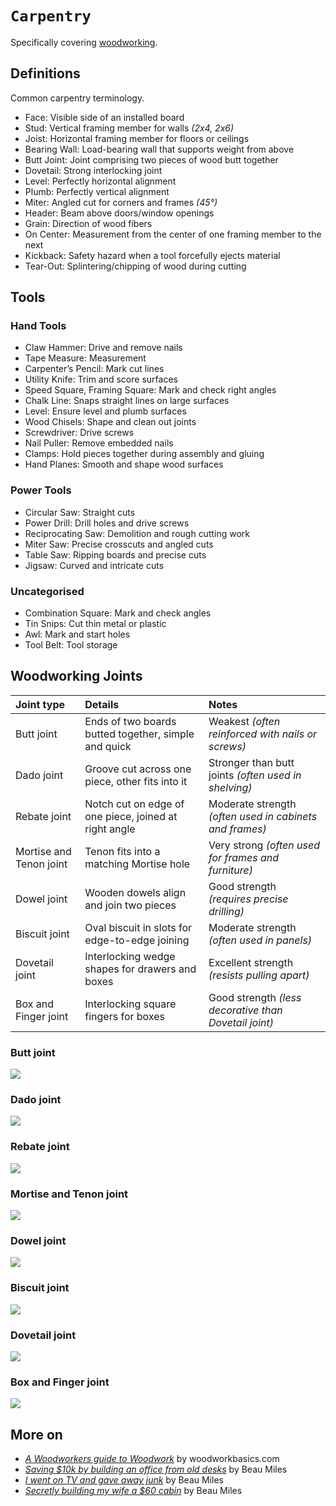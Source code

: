 # `Carpentry`

Specifically covering [woodworking](https://en.wikipedia.org/wiki/Woodworking).

## Definitions

Common carpentry terminology.

* Face: Visible side of an installed board 
* Stud: Vertical framing member for walls *(2x4, 2x6)*
* Joist: Horizontal framing member for floors or ceilings
* Bearing Wall: Load-bearing wall that supports weight from above 
* Butt Joint: Joint comprising two pieces of wood butt together
* Dovetail: Strong interlocking joint 
* Level: Perfectly horizontal alignment
* Plumb: Perfectly vertical alignment
* Miter: Angled cut for corners and frames *(45°)*
* Header: Beam above doors/window openings
* Grain: Direction of wood fibers
* On Center: Measurement from the center of one framing member to the next
* Kickback: Safety hazard when a tool forcefully ejects material
* Tear-Out: Splintering/chipping of wood during cutting

## Tools

### Hand Tools

* Claw Hammer: Drive and remove nails
* Tape Measure: Measurement 
* Carpenter’s Pencil: Mark cut lines 
* Utility Knife: Trim and score surfaces 
* Speed Square, Framing Square: Mark and check right angles
* Chalk Line: Snaps straight lines on large surfaces
* Level: Ensure level and plumb surfaces 
* Wood Chisels: Shape and clean out joints
* Screwdriver: Drive screws
* Nail Puller: Remove embedded nails
* Clamps: Hold pieces together during assembly and gluing
* Hand Planes: Smooth and shape wood surfaces

### Power Tools

* Circular Saw: Straight cuts 
* Power Drill: Drill holes and drive screws
* Reciprocating Saw: Demolition and rough cutting work
* Miter Saw: Precise crosscuts and angled cuts
* Table Saw: Ripping boards and precise cuts
* Jigsaw: Curved and intricate cuts

### Uncategorised

* Combination Square: Mark and check angles
* Tin Snips: Cut thin metal or plastic
* Awl: Mark and start holes
* Tool Belt: Tool storage

## Woodworking Joints

| Joint type | Details | Notes |
| :--- | :--- | :--- |
| Butt joint | Ends of two boards butted together, simple and quick | Weakest *(often reinforced with nails or screws)* |
| Dado joint | Groove cut across one piece, other fits into it | Stronger than butt joints *(often used in shelving)* |
| Rebate joint | Notch cut on edge of one piece, joined at right angle | Moderate strength *(often used in cabinets and frames)* |
| Mortise and Tenon joint | Tenon fits into a matching Mortise hole | Very strong *(often used for frames and furniture)* |
| Dowel joint | Wooden dowels align and join two pieces | Good strength *(requires precise drilling)* |
| Biscuit joint | Oval biscuit in slots for edge-to-edge joining | Moderate strength *(often used in panels)* |
| Dovetail joint | Interlocking wedge shapes for drawers and boxes | Excellent strength *(resists pulling apart)* |
| Box and Finger joint | Interlocking square fingers for boxes | Good strength *(less decorative than Dovetail joint)* |

### Butt joint

![](https://mtcopeland.com/wp-content/uploads/2022/01/unnamed-min.png)

### Dado joint

![](https://images.squarespace-cdn.com/content/v1/5f1383605e8fb4756df3a2be/1596414521156-VBQ8ZD62RZDE5M5XFXES/Joinatree_Illustration_Marcus_Lee-44.jpg)

### Rebate joint

![](https://www.familyhandyman.com/wp-content/uploads/2022/10/GettyImages-844389912-rabbet-joint-FHM.jpg)

### Mortise and Tenon joint

![](https://images.squarespace-cdn.com/content/v1/54ac9e94e4b0c9d38e248bf6/1505702234333-JNHD2RS10SV64TMS8W10/mortise-tenon-joint)

### Dowel joint

![](https://upload.wikimedia.org/wikipedia/commons/9/98/Dowel_joint.png)

### Biscuit joint

![](https://cdn.shopify.com/s/files/1/0616/1711/1178/files/BiscuitJoining21e.jpg?v=1738768950)

### Dovetail joint

![](https://technologystudent.com/joints_flsh/mortjoin27.png)

### Box and Finger joint

![](https://technologystudent.com/joints_flsh/mortjoin26.png)

## More on

* [*A Woodworkers guide to Woodwork*](http://www.woodworkbasics.com/) by woodworkbasics.com
* [*Saving $10k by building an office from old desks*](https://youtu.be/8QpFFB1QHto?feature=shared) by Beau Miles
* [*I went on TV and gave away junk*](https://youtu.be/OdgNcoVzl2o?feature=shared) by Beau Miles
* [*Secretly building my wife a $60 cabin*](https://youtu.be/BzSeGJF6RhM?feature=shared) by Beau Miles